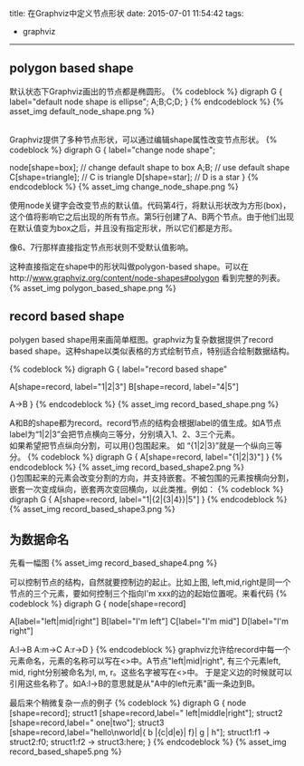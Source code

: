 title: 在Graphviz中定义节点形状
date: 2015-07-01 11:54:42
tags:
 - graphviz
---
## polygon based shape
默认状态下Graphviz画出的节点都是椭圆形。
{% codeblock %}
digraph G {
   label="default node shape is ellipse";
   A;B;C;D;
}
{% endcodeblock %}
{% asset_img default_node_shape.png %}

<br />
Graphviz提供了多种节点形状，可以通过编辑shape属性改变节点形状。
{% codeblock %}
digraph G {
   label="change node shape";

   node[shape=box];   // change default shape to box
   A;B;               // use default shape
   C[shape=triangle]; // C is triangle
   D[shape=star];     // D is a star
}
{% endcodeblock %}
{% asset_img change_node_shape.png %}

使用node关键字会改变节点的默认值。代码第4行，将默认形状改为方形(box)，这个值将影响它之后出现的所有节点。第5行创建了A、B两个节点。由于他们出现在默认值变为box之后，并且没有指定形状，所以它们都是方形。

像6、7行那样直接指定节点形状则不受默认值影响。

这种直接指定在shape中的形状叫做polygon-based shape。可以在http://www.graphviz.org/content/node-shapes#polygon 看到完整的列表。
{% asset_img polygon_based_shape.png %}

## record based shape
polygen based shape用来画简单框图。graphviz为复杂数据提供了record based shape。这种shape以类似表格的方式绘制节点，特别适合绘制数据结构。

{% codeblock %}
digraph G {
   label="record based shape"

  A[shape=record, label="1|2|3"]
  B[shape=record, label="4|5"]

  A->B
}
{% endcodeblock %}
{% asset_img record_based_shape.png %}

A和B的shape都为record。record节点的结构会根据label的值生成。如A节点label为“1|2|3”会把节点横向三等分，分别填入1、2、3三个元素。
<br />
如果希望把节点纵向分割，可以用{}包围起来。 如 “{1|2|3}”就是一个纵向三等分。
{% codeblock %}
digraph G {
  A[shape=record, label="{1|2|3}"]
}
{% endcodeblock %}
{% asset_img record_based_shape2.png %}
<br />
{}包围起来的元素会改变分割的方向，并支持嵌套。不被包围的元素按横向分割，嵌套一次变成纵向，嵌套两次变回横向，以此类推。例如：
{% codeblock %}
digraph G {
  A[shape=record, label="1|{2|{3|4}}|5"]
}
{% endcodeblock %}
{% asset_img record_based_shape3.png %}

## 为数据命名
先看一幅图
{% asset_img record_based_shape4.png %}

可以控制节点的结构，自然就要控制边的起止。比如上图, left,mid,right是同一个节点的三个元素，要如何控制三个指向I'm xxx的边的起始位置呢。来看代码
{% codeblock %}
digraph G {
  node[shape=record]

  A[label="<l>left|<m>mid|<r>right"]
  B[label="I'm left"]
  C[label="I'm mid"]
  D[label="I'm right"]

  A:l->B
  A:m->C
  A:r->D
}
{% endcodeblock %}
graphviz允许给record中每一个元素命名，元素的名称可以写在<>中。A节点"<l>left|<m>mid|<r>right", 有三个元素left, mid, right分别被命名为l, m, r。这些名字被写在<>中。
于是定义边的时候就可以引用这些名称了。如A:l->B的意思就是从"A中的left元素"画一条边到B。

最后来个稍微复杂一点的例子
{% codeblock %}
digraph G {
  node [shape=record];
  struct1 [shape=record,label=" left|<f1>middle|<f2>right"];
  struct2 [shape=record,label=" one|<f0>two"]; 
  struct3 [shape=record,label="hello\nworld|{ b |{c|<here>d|e}| f}| g | h"];
  struct1:f1 -> struct2:f0;
  struct1:f2 -> struct3:here;
}
{% endcodeblock %}
{% asset_img record_based_shape5.png %}
